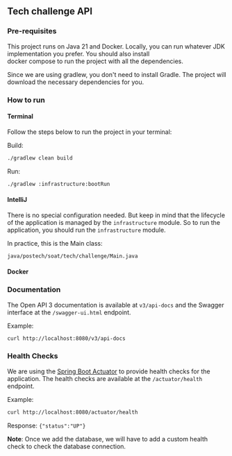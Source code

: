 ## Tech challenge API

### Pre-requisites
This project runs on Java 21 and Docker. Locally, you can run whatever JDK implementation you prefer. You should also install  
docker compose to run the project with all the dependencies.

Since we are using gradlew, you don't need to install Gradle. The project will download the necessary dependencies for you.
### How to run

#### Terminal
Follow the steps below to run the project in your terminal:

Build:
```bash
./gradlew clean build
```

Run:
```bash
./gradlew :infrastructure:bootRun
```

#### IntelliJ
There is no special configuration needed. But keep in mind that the lifecycle of the application is managed by the `infrastructure` 
module. So to run the application, you should run the `infrastructure` module. 

In practice, this is the Main class:
```bash 
java/postech/soat/tech/challenge/Main.java
```

#### Docker

### Documentation
The Open API 3 documentation is available at `v3/api-docs` and the Swagger interface at the `/swagger-ui.html` endpoint. 

Example:
```bash
curl http://localhost:8080/v3/api-docs
```

### Health Checks
We are using the [Spring Boot Actuator](https://docs.spring.io/spring-boot/docs/current/reference/html/production-ready-features.html) 
to provide health checks for the application. The health checks are available at the `/actuator/health` endpoint.

Example:
```bash 
curl http://localhost:8080/actuator/health
```
Response:
```{"status":"UP"}```

**Note**: Once we add the database, we will have to add a custom health check to check the database connection.
